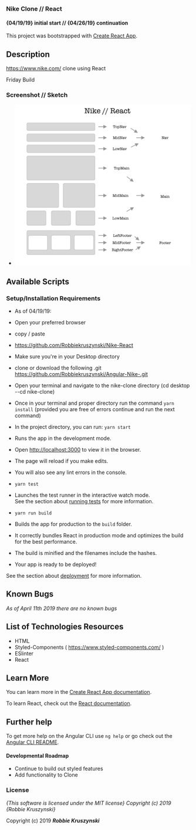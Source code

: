 ### Nike Clone // React

#### {04/19/19} initial start  // {04/26/19} continuation


This project was bootstrapped with [Create React App](https://github.com/facebook/create-react-app).

## Description
https://www.nike.com/ clone using React

Friday Build
### Screenshot // Sketch
* ![application example](src/assets/img/NikeSketch.png)

## Available Scripts

### Setup/Installation Requirements
* As of 04/19/19:
* Open your preferred browser
* copy / paste
* https://github.com/Robbiekruszynski/Nike-React
* Make sure you're in your Desktop directory
* clone or download the following .git https://github.com/Robbiekruszynski/Angular-Nike-.git
* Open your terminal and navigate to the nike-clone directory
(cd desktop --cd nike-clone)
* Once in your terminal and proper directory run the command
`yarn install` (provided you are free of errors continue and run the next command)
* In the project directory, you can run:
`yarn start`
* Runs the app in the development mode.<br>
* Open [http://localhost:3000](http://localhost:3000) to view it in the browser.
* The page will reload if you make edits.<br>
* You will also see any lint errors in the console.

* `yarn test`

* Launches the test runner in the interactive watch mode.<br>
See the section about [running tests](https://facebook.github.io/create-react-app/docs/running-tests) for more information.

* `yarn run build`

* Builds the app for production to the `build` folder.<br>
* It correctly bundles React in production mode and optimizes the build for the best performance.

* The build is minified and the filenames include the hashes.<br>
* Your app is ready to be deployed!

See the section about [deployment](https://facebook.github.io/create-react-app/docs/deployment) for more information.
## Known Bugs
_As of April 11th 2019 there are no known bugs_


## List of Technologies Resources
* HTML
* Styled-Components ( https://www.styled-components.com/ )
* ESlinter
* React
## Learn More

You can learn more in the [Create React App documentation](https://facebook.github.io/create-react-app/docs/getting-started).

To learn React, check out the [React documentation](https://reactjs.org/).

## Further help

To get more help on the Angular CLI use `ng help` or go check out the [Angular CLI README](https://github.com/angular/angular-cli/blob/master/README.md).

#### Developmental Roadmap
* Continue to build out styled features 
* Add functionality to Clone

### License

*{This software is licensed under the MIT license} Copyright (c) 2019 {Robbie Kruszynski}*

Copyright (c) 2019
**_Robbie Kruszynski_**
